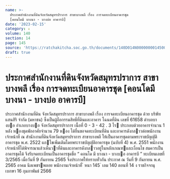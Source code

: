 ```yaml
---
name: >-
  ประกาศสำนักงานที่ดินจังหวัดสมุทรปราการ สาขาบางพลี เรื่อง การจดทะเบียนอาคารชุด
  [คอนโดมี บางนา - บางบ่อ อาคารบี]
date: '2023-02-15'
category: ง
volume: 140
section: 14
page: 145
source: 'https://ratchakitcha.soc.go.th/documents/140D014N0000000014500.pdf'
draft: true
---
```


# ประกาศสำนักงานที่ดินจังหวัดสมุทรปราการ สาขาบางพลี เรื่อง การจดทะเบียนอาคารชุด [คอนโดมี บางนา - บางบ่อ อาคารบี]

ประกาศสํานักงานที่ดิน จังหวัดสมุทรปราการ สาขาบางพลี เรื่อง การจดทะเบียนอาคารชุด ด้วย บริษัท แสนสิริ จํากัด (มหาชน) ซึ่งเป็นผู้ถือกรรมสิทธิ์ที่ดินและอาคาร โฉนดที่ดิน เลขที่ 61658 ตําบลบางบอ อําเภอบางบอ จังหวัดสมุทรปราการ เนื้อที่ 0 - 3 - 42 . 3 ไร ประกอบด้วยอาคารจํานวน 1 หลัง หองชุดพักอาศัยจํานวน 79 หอง ได้ยื่นขอจดทะเบียนที่ดิน และอาคารดังกลาวต่อพนักงานเจ้าหน้าที่ ณ สํานักงานที่ดินจังหวัดสมุทรปราการ สาขาบางพลี ให้เป็นอาคารชุดตามพระราชบัญญัติอาคารชุด พ.ศ. 2522 แกไขเพิ่มเติมโดยพระราชบัญญัติอาคารชุด (ฉบับที่ 4) พ.ศ. 2551 พนักงานเจ้าหน้าที่ได้พิจารณาแล้วเห็นวาที่ดินและอาคารดังกลาวอยู่ในหลักเกณฑและเงื่อนไข สมควรเป็นอาคารชุดได้ จึงรับจดทะเบียนเป็นอาคารชุดชื่อ “ คอนโด มี บางนา - บางบอ อาคารบี ” ทะเบียนเลขที่ 3/2565 เมื่อวันที่ 9 กันยายน 2565 จึงประกาศให้ทราบทั่วกัน ประกาศ ณ วันที่ 9 กันยายน พ.ศ. 2565 อาคม นิลเพชรพลอย พนักงานเจ้าหน้าที่ ้ หนา 145 ่ เลม 140 ตอนที่ 14 ง ราชกิจจานุเบกษา 16 กุมภาพันธ์ 2566
